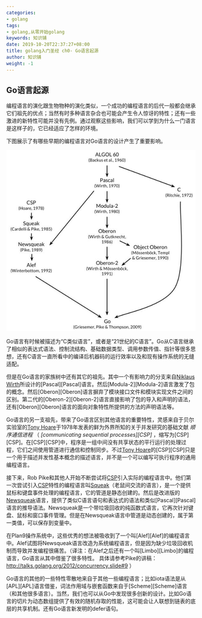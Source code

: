 ```yaml
---
categories:
- golang
tags:
- golang,从零开始golang  
keywords: 知识铺
date: 2019-10-20T22:37:27+08:00
title: golang入门圣经 ch0- Go语言起源
author: 知识铺
weight: -1
---
```


## Go语言起源

编程语言的演化跟生物物种的演化类似，一个成功的编程语言的后代一般都会继承它们祖先的优点；当然有时多种语言杂合也可能会产生令人惊讶的特性；还有一些激进的新特性可能并没有先例。通过观察这些影响，我们可以学到为什么一门语言是这样子的，它已经适应了怎样的环境。

下图展示了有哪些早期的编程语言对Go语言的设计产生了重要影响。

![](../images/ch0-01.png)

Go语言有时候被描述为“C类似语言”，或者是“21世纪的C语言”。Go从C语言继承了相似的表达式语法、控制流结构、基础数据类型、调用参数传值、指针等很多思想，还有C语言一直所看中的编译后机器码的运行效率以及和现有操作系统的无缝适配。

但是在Go语言的家族树中还有其它的祖先。其中一个有影响力的分支来自[Niklaus Wirth](https://en.wikipedia.org/wiki/Niklaus_Wirth)所设计的[Pascal][Pascal]语言。然后[Modula-2][Modula-2]语言激发了包的概念。然后[Oberon][Oberon]语言摒弃了模块接口文件和模块实现文件之间的区别。第二代的[Oberon-2][Oberon-2]语言直接影响了包的导入和声明的语法，还有[Oberon][Oberon]语言的面向对象特性所提供的方法的声明语法等。

Go语言的另一支祖先，带来了Go语言区别其他语言的重要特性，灵感来自于贝尔实验室的[Tony Hoare](https://en.wikipedia.org/wiki/Tony_Hoare)于1978年发表的鲜为外界所知的关于并发研究的基础文献 *顺序通信进程* （ *[communicating sequential processes][CSP]* ，缩写为[CSP][CSP]。在[CSP][CSP]中，程序是一组中间没有共享状态的平行运行的处理过程，它们之间使用管道进行通信和控制同步。不过[Tony Hoare](https://en.wikipedia.org/wiki/Tony_Hoare)的[CSP][CSP]只是一个用于描述并发性基本概念的描述语言，并不是一个可以编写可执行程序的通用编程语言。

接下来，Rob Pike和其他人开始不断尝试将[CSP](https://en.wikipedia.org/wiki/Communicating_sequential_processes)引入实际的编程语言中。他们第一次尝试引入[CSP](https://en.wikipedia.org/wiki/Communicating_sequential_processes)特性的编程语言叫[Squeak](http://doc.cat-v.org/bell_labs/squeak/)（老鼠间交流的语言），是一个提供鼠标和键盘事件处理的编程语言，它的管道是静态创建的。然后是改进版的[Newsqueak](http://doc.cat-v.org/bell_labs/squeak/)语言，提供了类似C语言语句和表达式的语法和类似[Pascal][Pascal]语言的推导语法。Newsqueak是一个带垃圾回收的纯函数式语言，它再次针对键盘、鼠标和窗口事件管理。但是在Newsqueak语言中管道是动态创建的，属于第一类值，可以保存到变量中。

在Plan9操作系统中，这些优秀的想法被吸收到了一个叫[Alef][Alef]的编程语言中。Alef试图将Newsqueak语言改造为系统编程语言，但是因为缺少垃圾回收机制而导致并发编程很痛苦。（译注：在Alef之后还有一个叫[Limbo][Limbo]的编程语言，Go语言从其中借鉴了很多特性。 具体请参考Pike的讲稿：http://talks.golang.org/2012/concurrency.slide#9 ）

Go语言的其他的一些特性零散地来自于其他一些编程语言；比如iota语法是从[APL][APL]语言借鉴，词法作用域与嵌套函数来自于[Scheme][Scheme]语言（和其他很多语言）。当然，我们也可以从Go中发现很多创新的设计。比如Go语言的切片为动态数组提供了有效的随机存取的性能，这可能会让人联想到链表的底层的共享机制。还有Go语言新发明的defer语句。

